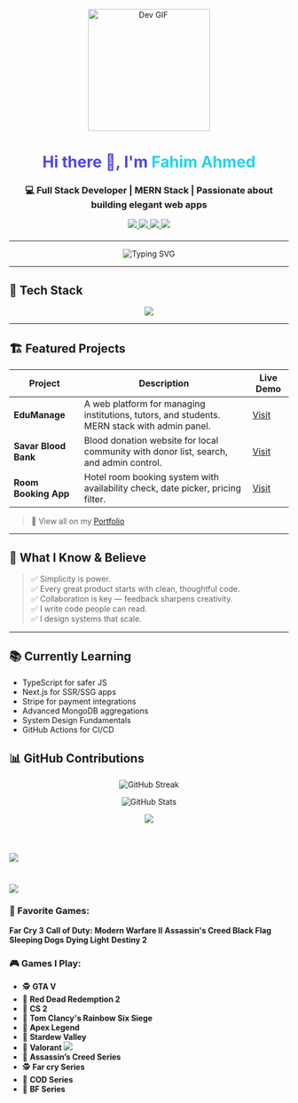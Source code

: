 <!-- GitHub Profile README for Fahim Ahmed -->

<p align="center">
  <img src="https://media.giphy.com/media/o2KLYPem407CM/giphy.gif" width="220px" alt="Dev GIF">
</p>

<h1 align="center" style="color:#4F46E5;">
  Hi there 👋, I'm <span style="color:#22D3EE">Fahim Ahmed</span>
</h1>

<h3 align="center">
  💻 Full Stack Developer | MERN Stack | Passionate about building elegant web apps
</h3>

<p align="center" style="margin-bottom: 20px;">
  <a href="https://grand-concha-28f8d1.netlify.app/" target="_blank">
    <img src="https://img.shields.io/badge/Portfolio-Visit-4F46E5?style=for-the-badge&logo=netlify&logoColor=white" />
  </a>
  <a href="https://www.linkedin.com/in/-fahim-ahmed/" target="_blank">
    <img src="https://img.shields.io/badge/LinkedIn-Follow-0077B5?style=for-the-badge&logo=linkedin&logoColor=white" />
  </a>
  <a href="mailto:your@email.com">
    <img src="https://img.shields.io/badge/Email-Contact-red?style=for-the-badge&logo=gmail" />
  </a>
  <a href="https://steamcommunity.com/id/yoursteamid/" target="_blank">
    <img src="https://img.shields.io/badge/Steam-Profile-171a21?style=for-the-badge&logo=steam&logoColor=white" />
  </a>
</p>

---

<!-- Typing effect -->
<p align="center">
  <img src="https://readme-typing-svg.demolab.com?font=Fira+Code&size=22&duration=3000&pause=1000&center=true&vCenter=true&width=500&lines=React+%2F+Node+%2F+MongoDB+%2F+Tailwind;Clean+Code+%2B+Pixel+Perfect+Design;Let%E2%80%99s+Build+Something+Amazing!" alt="Typing SVG" />
</p>

---

## 🚀 Tech Stack

<div align="center">
  <img src="https://skillicons.dev/icons?i=html,css,js,react,nextjs,nodejs,express,mongodb,tailwind,firebase,git,github,vscode,figma,vercel" />
</div>

---

## 🏗️ Featured Projects

| Project | Description | Live Demo |
|--------|-------------|-----------|
| **EduManage** | A web platform for managing institutions, tutors, and students. MERN stack with admin panel. | [Visit](https://edumanage.example.com) |
| **Savar Blood Bank** | Blood donation website for local community with donor list, search, and admin control. | [Visit](https://bloodbank.example.com) |
| **Room Booking App** | Hotel room booking system with availability check, date picker, pricing filter. | [Visit](https://hotelbook.example.com) |

> 🧪 View all on my [Portfolio](https://grand-concha-28f8d1.netlify.app/#projects)

---

## 🧠 What I Know & Believe

> ✅ Simplicity is power.  
> ✅ Every great product starts with clean, thoughtful code.  
> ✅ Collaboration is key — feedback sharpens creativity.  
> ✅ I write code people can read.  
> ✅ I design systems that scale.

---

## 📚 Currently Learning

- TypeScript for safer JS  
- Next.js for SSR/SSG apps  
- Stripe for payment integrations  
- Advanced MongoDB aggregations  
- System Design Fundamentals  
- GitHub Actions for CI/CD

## 📊 GitHub Contributions

<p align="center">
  <img src="https://github-readme-streak-stats.herokuapp.com/?user=fahimxyz&theme=tokyonight" alt="GitHub Streak" />
</p>

<p align="center">
  <img src="https://github-readme-stats.vercel.app/api?username=fahimxyz&show_icons=true&theme=tokyonight" alt="GitHub Stats" />
</p>

<p align="center">
  <img src="https://github-readme-stats.vercel.app/api/top-langs/?username=fahimxyz&layout=compact&theme=tokyonight" />
</p>


<p>
  <img align="center" style="margin-top: 40px;" src="https://readme-typing-svg.demolab.com?font=Fira+Code&weight=500&size=22&duration=3000&pause=1000&center=false&vCenter=true&width=600&lines=🎮 I'm a Gamer Too" />
</p>

<div align="left" style="margin-top: 40px; margin-bottom: 40px;">


<p>
  <img src="https://readme-typing-svg.demolab.com?font=Fira+Code&weight=500&size=22&duration=3000&pause=1000&center=false&vCenter=true&width=600&lines=When+I'm+not+coding...+I'm+grinding!;Exploring+realms,+fighting+bosses,+winning+matches!" />
</p>


### 🎯 Favorite Games:  
**Far Cry 3** 
**Call of Duty: Modern Warfare II** 
**Assassin's Creed Black Flag** 
**Sleeping Dogs** 
**Dying Light** 
**Destiny 2** 

### 🎮 Games I Play:

- 🕵️ **GTA V** 
- 🤠 **Red Dead Redemption 2**
- 🔫 **CS 2**
- 🎯 **Tom Clancy's Rainbow Six Siege**
- 🔫 **Apex Legend** 
- 🦇 **Stardew Valley**
- 🎯 **Valorant** <img src="https://img.icons8.com/color/24/000000/valorant.png" />
- 🏹 **Assassin’s Creed Series**
- 🕵️ **Far cry Series**
- 🔫 **COD Series**
- 🔫 **BF Series**

</div>
